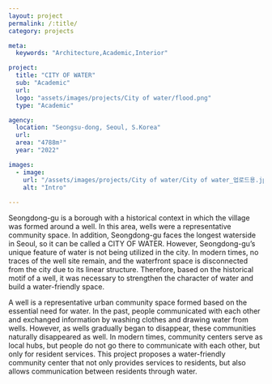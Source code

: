 ```yaml
---
layout: project
permalink: /:title/
category: projects

meta:
  keywords: "Architecture,Academic,Interior"

project:
  title: "CITY OF WATER"
  sub: "Academic"
  url: 
  logo: "assets/images/projects/City of water/flood.png"
  type: "Academic"

agency:
  location: "Seongsu-dong, Seoul, S.Korea"
  url: 
  area: "4788m²"
  year: "2022"

images:
  - image:
    url: "/assets/images/projects/City of water/City of water_업로드용.jpg"
    alt: "Intro"
 
---
```

<p>Seongdong-gu is a borough with a historical context in which the village was formed around a well. In this area, wells were a representative community space. In addition, Seongdong-gu faces the longest waterside in Seoul, so it can be called a CITY OF WATER. However, Seongdong-gu’s unique feature of water is not being utilized in the city. In modern times, no traces of the well site remain, and the waterfront space is disconnected from the city due to its linear structure. Therefore, based on the historical motif of a well, it was necessary to strengthen the character of water and build a water-friendly space. 

A well is a representative urban community space formed based on the essential need for water. In the past, people communicated with each other and exchanged information by washing clothes and drawing water from wells. However, as wells gradually began to disappear, these communities naturally disappeared as well. In modern times, community centers serve as local hubs, but people do not go there to communicate with each other, but only for resident services. This project proposes a water-friendly community center that not only provides services to residents, but also allows communication between residents through water.</p>
